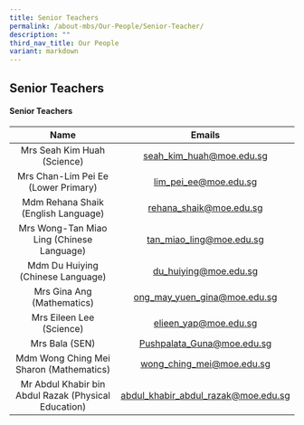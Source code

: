 ```yaml
---
title: Senior Teachers
permalink: /about-mbs/Our-People/Senior-Teacher/
description: ""
third_nav_title: Our People
variant: markdown
---
```

## Senior Teachers

#### Senior Teachers

|          Name          |            Emails            |
|:----------------------:|:----------------------------:|
| Mrs Seah Kim Huah (Science)    | seah_kim_huah@moe.edu.sg     |
| Mrs Chan-Lim Pei Ee (Lower Primary)    | lim_pei_ee@moe.edu.sg        |
| Mdm Rehana Shaik (English Language)       | rehana_shaik@moe.edu.sg      |
| Mrs Wong-Tan Miao Ling (Chinese Language) | tan_miao_ling@moe.edu.sg     |
| Mdm Du Huiying (Chinese Language)         | du_huiying@moe.edu.sg        |
| Mrs Gina Ang (Mathematics)           | ong_may_yuen_gina@moe.edu.sg |
| Mrs Eileen Lee (Science)         | elieen_yap@moe.edu.sg        |
| Mrs Bala (SEN)                  | Pushpalata_Guna@moe.edu.sg |
| Mdm Wong Ching Mei Sharon (Mathematics)        | wong_ching_mei@moe.edu.sg        |
| Mr Abdul Khabir bin Abdul Razak (Physical Education)                   | abdul_khabir_abdul_razak@moe.edu.sg |